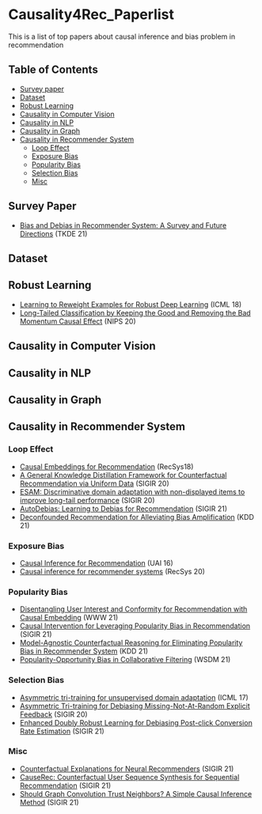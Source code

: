 # Causality4Rec_Paperlist

This is a list of top papers about causal inference and bias problem in recommendation

## Table of Contents

- [Survey paper](#Survey-Paper)
- [Dataset](#dataset)
- [Robust Learning](#Robust-Learning)
- [Causality in Computer Vision](#Causality-in-Computer-Vision)
- [Causality in NLP](#Causality-in-NLP)
- [Causality in Graph](#Causality-in-Graph)
- [Causality in Recommender System](#Causality-in-Recommende-System)
  - [Loop Effect](#Loop-Effect)
  - [Exposure Bias](#Exposure-Bias)
  - [Popularity Bias](#Popularity-Bias)
  - [Selection Bias](#Selection-Bias)
  - [Misc](#Misc)



## Survey Paper

- [Bias and Debias in Recommender System: A Survey and Future Directions](https://arxiv.org/abs/2010.03240) (TKDE 21)

## Dataset

## Robust Learning

* [Learning to Reweight Examples for Robust Deep Learning](https://proceedings.mlr.press/v80/ren18a/ren18a.pdf) (ICML 18)
* [Long-Tailed Classification by Keeping the Good and Removing the Bad Momentum Causal Effect](https://proceedings.neurips.cc/paper/2020/file/1091660f3dff84fd648efe31391c5524-Paper.pdf) (NIPS 20)


## Causality in Computer Vision

## Causality in NLP

## Causality in Graph

## Causality in Recommender System

### Loop Effect

* [Causal Embeddings for Recommendation](https://arxiv.org/abs/1706.07639) (RecSys18)
* [A General Knowledge Distillation Framework for Counterfactual Recommendation via Uniform Data](https://dl.acm.org/doi/10.1145/3397271.3401083) (SIGIR 20)
* [ESAM: Discriminative domain adaptation with non-displayed items to improve long-tail performance](https://dl.acm.org/doi/abs/10.1145/3397271.3401043) (SIGIR 20)
* [AutoDebias: Learning to Debias for Recommendation](https://arxiv.org/abs/2105.04170) (SIGIR 21)
* [Deconfounded Recommendation for Alleviating Bias Amplification](https://arxiv.org/pdf/2105.10648) (KDD 21)

### Exposure Bias

* [Causal Inference for Recommendation](https://dawenl.github.io/publications/LiangCB16-causalrec.pdf) (UAI 16)
* [Causal inference for recommender systems](https://dl.acm.org/doi/abs/10.1145/3383313.3412225) (RecSys 20)

### Popularity Bias

* [Disentangling User Interest and Conformity for Recommendation with Causal Embedding](https://arxiv.org/abs/2006.11011) (WWW 21)
* [Causal Intervention for Leveraging Popularity Bias in Recommendation](https://arxiv.org/abs/2105.06067) (SIGIR 21)
* [Model-Agnostic Counterfactual Reasoning for Eliminating Popularity Bias in Recommender System](https://arxiv.org/abs/2010.15363) (KDD 21)
* [Popularity-Opportunity Bias in Collaborative Filtering](https://dl.acm.org/doi/abs/10.1145/3437963.3441820) (WSDM 21)

### Selection Bias

* [Asymmetric tri-training for unsupervised domain adaptation](http://proceedings.mlr.press/v70/saito17a/saito17a.pdf) (ICML 17)
* [Asymmetric Tri-training for Debiasing Missing-Not-At-Random Explicit Feedback](https://dl.acm.org/doi/abs/10.1145/3397271.3401114) (SIGIR 20)
* [Enhanced Doubly Robust Learning for Debiasing Post-click Conversion Rate Estimation](https://arxiv.org/abs/2105.13623) (SIGIR 21)

### Misc

* [Counterfactual Explanations for Neural Recommenders](https://arxiv.org/abs/2105.05008) (SIGIR 21)
* [CauseRec: Counterfactual User Sequence Synthesis for Sequential Recommendation](https://dl.acm.org/doi/10.1145/3404835.3462908) (SIGIR 21)
* [Should Graph Convolution Trust Neighbors? A Simple Causal Inference Method](https://arxiv.org/abs/2010.11797) (SIGIR 21)

